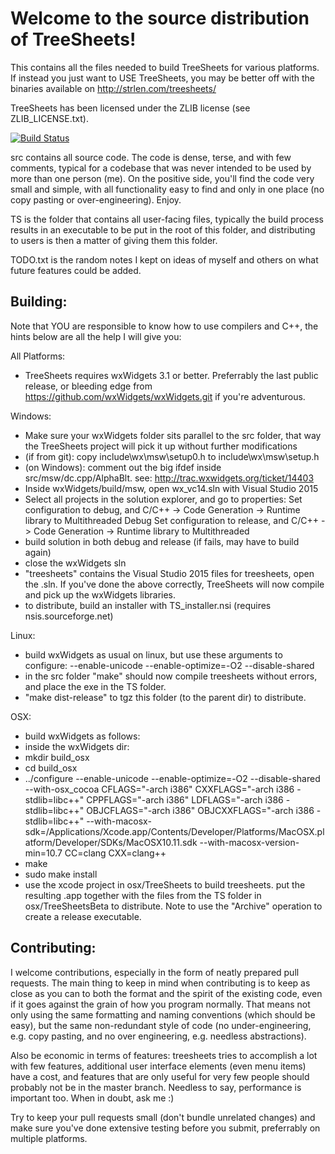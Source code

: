 Welcome to the source distribution of TreeSheets!
=================================================

This contains all the files needed to build TreeSheets for various platforms.
If instead you just want to USE TreeSheets, you may be better off with the binaries available on http://strlen.com/treesheets/

TreeSheets has been licensed under the ZLIB license (see ZLIB_LICENSE.txt).

[![Build Status](https://travis-ci.org/aardappel/treesheets.svg?branch=master)](https://travis-ci.org/aardappel/treesheets)

src contains all source code. The code is dense, terse, and with few comments, typical for a codebase that was never
intended to be used by more than one person (me). On the positive side, you'll find the code very small and simple,
with all functionality easy to find and only in one place (no copy pasting or over-engineering). Enjoy.

TS is the folder that contains all user-facing files, typically the build process results in an executable to be put
in the root of this folder, and distributing to users is then a matter of giving them this folder.

TODO.txt is the random notes I kept on ideas of myself and others on what future features could be added.


Building:
---------
Note that YOU are responsible to know how to use compilers and C++, the hints below are all the help I will give you:

All Platforms:
- TreeSheets requires wxWidgets 3.1 or better.
  Preferrably the last public release, or bleeding edge from https://github.com/wxWidgets/wxWidgets.git if you're
  adventurous.

Windows:

- Make sure your wxWidgets folder sits parallel to the src folder, that way the TreeSheets project will pick
  it up without further modifications
- (if from git): copy include\wx\msw\setup0.h to include\wx\msw\setup.h
- (on Windows): comment out the big ifdef inside src/msw/dc.cpp/AlphaBlt.
  see: http://trac.wxwidgets.org/ticket/14403
- Inside wxWidgets/build/msw, open wx_vc14.sln with Visual Studio 2015
- Select all projects in the solution explorer, and go to properties:
  Set configuration to debug,   and C/C++ -> Code Generation -> Runtime library
  to Multithreaded Debug
  Set configuration to release, and C/C++ -> Code Generation -> Runtime library
  to Multithreaded
- build solution in both debug and release
  (if fails, may have to build again)
- close the wxWidgets sln
- "treesheets" contains the Visual Studio 2015 files for treesheets, open the .sln.
  If you've done the above correctly, TreeSheets will now compile and pick up
  the wxWidgets libraries.
- to distribute, build an installer with TS_installer.nsi (requires nsis.sourceforge.net)

Linux:

- build wxWidgets as usual on linux, but use these arguments to configure:
  --enable-unicode --enable-optimize=-O2 --disable-shared
- in the src folder "make" should now compile treesheets without errors,
  and place the exe in the TS folder.
- "make dist-release" to tgz this folder (to the parent dir) to distribute.

OSX:

- build wxWidgets as follows:
- inside the wxWidgets dir:
- mkdir build_osx
- cd build_osx
- ../configure --enable-unicode --enable-optimize=-O2 --disable-shared --with-osx_cocoa CFLAGS="-arch i386" CXXFLAGS="-arch i386 -stdlib=libc++" CPPFLAGS="-arch i386" LDFLAGS="-arch i386 -stdlib=libc++" OBJCFLAGS="-arch i386" OBJCXXFLAGS="-arch i386 -stdlib=libc++" --with-macosx-sdk=/Applications/Xcode.app/Contents/Developer/Platforms/MacOSX.platform/Developer/SDKs/MacOSX10.11.sdk --with-macosx-version-min=10.7 CC=clang CXX=clang++
- make
- sudo make install
- use the xcode project in osx/TreeSheets to build treesheets. put the resulting
  .app together with the files from the TS folder in osx/TreeSheetsBeta to distribute.
  Note to use the "Archive" operation to create a release executable.


Contributing:
-------------
I welcome contributions, especially in the form of neatly prepared pull requests. The main thing to keep in mind when
contributing is to keep as close as you can to both the format and the spirit of the existing code, even if it goes
against the grain of how you program normally. That means not only using the same formatting and naming conventions
(which should be easy), but the same non-redundant style of code (no under-engineering, e.g. copy pasting,
and no over engineering, e.g. needless abstractions).

Also be economic in terms of features: treesheets tries to accomplish a lot with few features, additional user
interface elements (even menu items) have a cost, and features that are only useful for very few people should
probably not be in the master branch. Needless to say, performance is important too. When in doubt, ask me :)

Try to keep your pull requests small (don't bundle unrelated changes) and make sure you've done extensive testing
before you submit, preferrably on multiple platforms.
